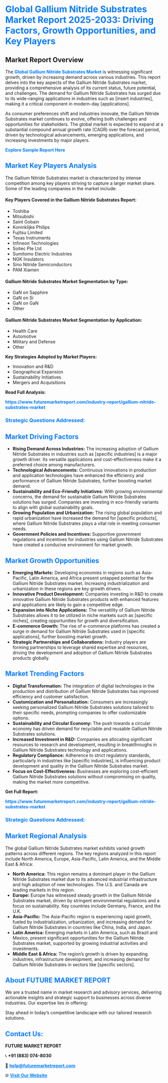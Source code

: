 <h1 style="color: #007BFF;">Global Gallium Nitride Substrates Market Report 2025-2033: Driving Factors, Growth Opportunities, and Key Players</h1>

<section id="overview">
<h2>Market Report Overview</h2>
<p>The <a href="https://www.futuremarketreport.com/industry-report/gallium-nitride-substrates-market" style="color: #007BFF; text-decoration: none;"><strong>Global Gallium Nitride Substrates Market</strong></a> is witnessing significant growth, driven by increasing demand across various industries. This report delves into the key aspects of the Gallium Nitride Substrates market, providing a comprehensive analysis of its current status, future potential, and challenges. The demand for Gallium Nitride Substrates has surged due to its wide-ranging applications in industries such as [insert industries], making it a critical component in modern-day [applications].</p>
<p>As consumer preferences shift and industries innovate, the Gallium Nitride Substrates market continues to evolve, offering both challenges and opportunities for stakeholders. The global market is expected to expand at a substantial compound annual growth rate (CAGR) over the forecast period, driven by technological advancements, emerging applications, and increasing investments by major players.</p>
</section>

<section id="overview">
<p><a href="https://www.futuremarketreport.com/request-sample/reportId=76562" style="color: #007BFF; text-decoration: none;"><strong>Explore Sample Report Here</strong></a></p>
</section>

<section id="key-players">
<h2 style="color: #007BFF;">Market Key Players Analysis</h2>
<p>The Gallium Nitride Substrates market is characterized by intense competition among key players striving to capture a larger market share. Some of the leading companies in the market include:</p>
<h4>Key Players Covered in the Gallium Nitride Substrates Report:</h4>
<ul><li>Toshiba</li><li>Mitsubishi</li><li>Saint Gobain</li><li>Koninklijke Philips</li><li>Fujitsu Limited</li><li>Texas Instruments</li><li>Infineon Technologies</li><li>Soitec Pte Ltd</li><li>Sumitomo Electric Industries</li><li>NGK Insulators</li><li>Sino Nitride Semiconductors</li><li>PAM Xiamen</li></ul>
<h4>Gallium Nitride Substrates Market Segmentation by Type:</h4>
<ul><li>GaN on Sapphire</li><li>GaN on Si</li><li>GaN on GaN</li><li>Other</li></ul>

<h4>Gallium Nitride Substrates Market Segmentation by Application:</h4>
<ul><li>Health Care</li><li>Automotive</li><li>Military and Defense</li><li>Other</li></ul>
<p><strong>Key Strategies Adopted by Market Players:</strong></p>
<ul>
<li>Innovation and R&D</li>
<li>Geographical Expansion</li>
<li>Sustainability Initiatives</li>
<li>Mergers and Acquisitions</li>
</ul>
</section>

<section>
<p><strong>Read Full Analysis: </strong></p><a href="https://www.futuremarketreport.com/industry-report/gallium-nitride-substrates-market" style="color: #007BFF; text-decoration: none;"><strong>https://www.futuremarketreport.com/industry-report/gallium-nitride-substrates-market</strong></a>
<h3 style="color: #007BFF;">Strategic Questions Addressed:</h3>
</section>

<section id="driving-factors">
<h2 style="color: #007BFF;">Market Driving Factors</h2>
<ul>
<li><strong>Rising Demand Across Industries:</strong> The increasing adoption of Gallium Nitride Substrates in industries such as [specific industries] is a major growth driver. Its versatile applications and cost-effectiveness make it a preferred choice among manufacturers.</li>
<li><strong>Technological Advancements:</strong> Continuous innovations in production and application technologies have enhanced the efficiency and performance of Gallium Nitride Substrates, further boosting market demand.</li>
<li><strong>Sustainability and Eco-Friendly Initiatives:</strong> With growing environmental concerns, the demand for sustainable Gallium Nitride Substrates solutions has surged. Companies are investing in eco-friendly variants to align with global sustainability goals.</li>
<li><strong>Growing Population and Urbanization:</strong> The rising global population and rapid urbanization have increased the demand for [specific products], where Gallium Nitride Substrates plays a vital role in meeting consumer needs.</li>
<li><strong>Government Policies and Incentives:</strong> Supportive government regulations and incentives for industries using Gallium Nitride Substrates have created a conducive environment for market growth.</li>
</ul>
</section>

<section id="growth-opportunities">
<h2 style="color: #007BFF;">Market Growth Opportunities</h2>
<ul>
<li><strong>Emerging Markets:</strong> Developing economies in regions such as Asia-Pacific, Latin America, and Africa present untapped potential for the Gallium Nitride Substrates market. Increasing industrialization and urbanization in these regions are key growth drivers.</li>
<li><strong>Innovative Product Development:</strong> Companies investing in R&D to create innovative Gallium Nitride Substrates products with enhanced features and applications are likely to gain a competitive edge.</li>
<li><strong>Expansion into Niche Applications:</strong> The versatility of Gallium Nitride Substrates allows it to be utilized in niche markets such as [specific niches], creating opportunities for growth and diversification.</li>
<li><strong>E-commerce Growth:</strong> The rise of e-commerce platforms has created a surge in demand for Gallium Nitride Substrates used in [specific applications], further boosting market growth.</li>
<li><strong>Strategic Partnerships and Collaborations:</strong> Industry players are forming partnerships to leverage shared expertise and resources, driving the development and adoption of Gallium Nitride Substrates products globally.</li>
</ul>
</section>

<section id="trending-factors">
<h2 style="color: #007BFF;">Market Trending Factors</h2>
<ul>
<li><strong>Digital Transformation:</strong> The integration of digital technologies in the production and distribution of Gallium Nitride Substrates has improved efficiency and customer satisfaction.</li>
<li><strong>Customization and Personalization:</strong> Consumers are increasingly seeking personalized Gallium Nitride Substrates solutions tailored to their specific needs, prompting companies to offer customizable options.</li>
<li><strong>Sustainability and Circular Economy:</strong> The push towards a circular economy has driven demand for recyclable and reusable Gallium Nitride Substrates solutions.</li>
<li><strong>Increased Investment in R&D:</strong> Companies are allocating significant resources to research and development, resulting in breakthroughs in Gallium Nitride Substrates technology and applications.</li>
<li><strong>Regulatory Compliance:</strong> Adherence to strict regulatory standards, particularly in industries like [specific industries], is influencing product development and quality in the Gallium Nitride Substrates market.</li>
<li><strong>Focus on Cost-Effectiveness:</strong> Businesses are exploring cost-efficient Gallium Nitride Substrates solutions without compromising on quality, making the market more competitive.</li>
</ul>
</section>

<section>
<p><strong>Get Full Report: </strong></p><a href="https://www.futuremarketreport.com/industry-report/gallium-nitride-substrates-market" style="color: #007BFF; text-decoration: none;"><strong>https://www.futuremarketreport.com/industry-report/gallium-nitride-substrates-market</strong></a>
<h3 style="color: #007BFF;">Strategic Questions Addressed:</h3>
</section>


<section id="regional-analysis">
<h2 style="color: #007BFF;">Market Regional Analysis</h2>
<p>The global Gallium Nitride Substrates market exhibits varied growth patterns across different regions. The key regions analyzed in this report include North America, Europe, Asia-Pacific, Latin America, and the Middle East & Africa:</p>
<ul>
<li><strong>North America:</strong> This region remains a dominant player in the Gallium Nitride Substrates market due to its advanced industrial infrastructure and high adoption of new technologies. The U.S. and Canada are leading markets in this region.</li>
<li><strong>Europe:</strong> Europe has witnessed steady growth in the Gallium Nitride Substrates market, driven by stringent environmental regulations and a focus on sustainability. Key countries include Germany, France, and the U.K.</li>
<li><strong>Asia-Pacific:</strong> The Asia-Pacific region is experiencing rapid growth, fueled by industrialization, urbanization, and increasing demand for Gallium Nitride Substrates in countries like China, India, and Japan.</li>
<li><strong>Latin America:</strong> Emerging markets in Latin America, such as Brazil and Mexico, present significant opportunities for the Gallium Nitride Substrates market, supported by growing industrial activities and investments.</li>
<li><strong>Middle East & Africa:</strong> The region’s growth is driven by expanding industries, infrastructure development, and increasing demand for Gallium Nitride Substrates in sectors like [specific sectors].</li>
</ul>
</section>

<footer>
<h2 style="color: #007BFF;">About FUTURE MARKET REPORT</h2>
<p>We are a trusted name in market research and advisory services, delivering actionable insights and strategic support to businesses across diverse industries. Our expertise lies in offering:</p>

<p>Stay ahead in today’s competitive landscape with our tailored research solutions.</p>

<h2 style="color: #007BFF;">Contact Us:</h2>
<p><strong>FUTURE MARKET REPORT</strong></p>
<p>📞 <strong>+91 (883) 074-8030</strong></p>
<p>📧 <strong><a href="mailto:help@futuremarketreport.com" style="color: #007BFF;">help@futuremarketreport.com</a></strong></p>
<p>🌐 <strong><a href="https://www.futuremarketreport.com/" style="color: #007BFF;">Visit Our Website</a></strong></p>
</footer>